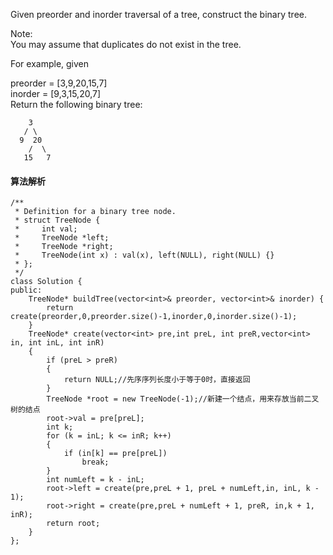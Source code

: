 Given preorder and inorder traversal of a tree, construct the binary tree.<br>

Note:<br>
You may assume that duplicates do not exist in the tree.<br>

For example, given<br>

preorder = [3,9,20,15,7]<br>
inorder = [9,3,15,20,7]<br>
Return the following binary tree:<br>
```
    3
   / \
  9  20
    /  \
   15   7
```
#### 算法解析
```
/**
 * Definition for a binary tree node.
 * struct TreeNode {
 *     int val;
 *     TreeNode *left;
 *     TreeNode *right;
 *     TreeNode(int x) : val(x), left(NULL), right(NULL) {}
 * };
 */
class Solution {
public:
    TreeNode* buildTree(vector<int>& preorder, vector<int>& inorder) {
        return create(preorder,0,preorder.size()-1,inorder,0,inorder.size()-1);
    }
    TreeNode* create(vector<int> pre,int preL, int preR,vector<int> in, int inL, int inR)
    {
        if (preL > preR)
        {
            return NULL;//先序序列长度小于等于0时，直接返回
        }
        TreeNode *root = new TreeNode(-1);//新建一个结点，用来存放当前二叉树的结点
        root->val = pre[preL];
        int k;
        for (k = inL; k <= inR; k++)
        {
            if (in[k] == pre[preL])
                break;
        }
        int numLeft = k - inL;
        root->left = create(pre,preL + 1, preL + numLeft,in, inL, k - 1);
        root->right = create(pre,preL + numLeft + 1, preR, in,k + 1, inR);
        return root;
    }
};
```
